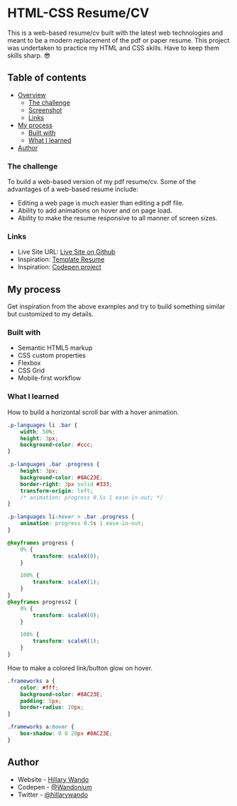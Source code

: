 # HTML-CSS Resume/CV

This is a web-based resume/cv built with the latest web technologies and meant to be a modern replacement of the pdf or paper resume. This project was undertaken to practice my HTML and CSS skills. Have to keep them skills sharp. 😎  

## Table of contents

- [Overview](#overview)
  - [The challenge](#the-challenge)
  - [Screenshot](#screenshot)
  - [Links](#links)
- [My process](#my-process)
  - [Built with](#built-with)
  - [What I learned](#what-i-learned)
- [Author](#author)

### The challenge

To build a web-based version of my pdf resume/cv. Some of the advantages of a web-based resume include:

- Editing a web page is much easier than editing a pdf file.
- Ability to add animations on hover and on page load.
- Ability to make the resume responsive to all manner of screen sizes.

### Links

- Live Site URL: [Live Site on Github](https://wandonium.github.io/ResumeProject/)
- Inspiration: [Template Resume](https://templateflip.com/demo/templates/right-resume/)
- Inspiration: [Codepen project](https://codepen.io/astronaomical/pen/KexYgb)

## My process

Get inspiration from the above examples and try to build something similar but customized to my details.

### Built with

- Semantic HTML5 markup
- CSS custom properties
- Flexbox
- CSS Grid
- Mobile-first workflow


### What I learned

How to build a horizontal scroll bar with a hover animation.

```css
.p-languages li .bar {
    width: 50%;
    height: 3px;
    background-color: #ccc;
}

.p-languages .bar .progress {
    height: 3px;
    background-color: #8AC23E;
    border-right: 3px solid #333;
    transform-origin: left;
    /* animation: progress 0.5s 1 ease-in-out; */
}

.p-languages li:hover > .bar .progress {
    animation: progress 0.5s 1 ease-in-out;
}

@keyframes progress {
    0% {
        transform: scaleX(0);
    }

    100% {
        transform: scaleX(1);
    }
}
@keyframes progress2 {
    0% {
        transform: scaleX(0);
    }

    100% {
        transform: scaleX(1);
    }
}
```

How to make a colored link/button glow on hover.

```css
.frameworks a {
    color: #fff;
    background-color: #8AC23E;
    padding: 5px;
    border-radius: 10px;
}

.frameworks a:hover {
    box-shadow: 0 0 20px #8AC23E;
}
```

## Author

- Website - [Hillary Wando](http://hillarywando.com/)
- Codepen - [@Wandonium](https://codepen.io/wandonium)
- Twitter - [@hillarywando](https://www.twitter.com/hillarywando)
